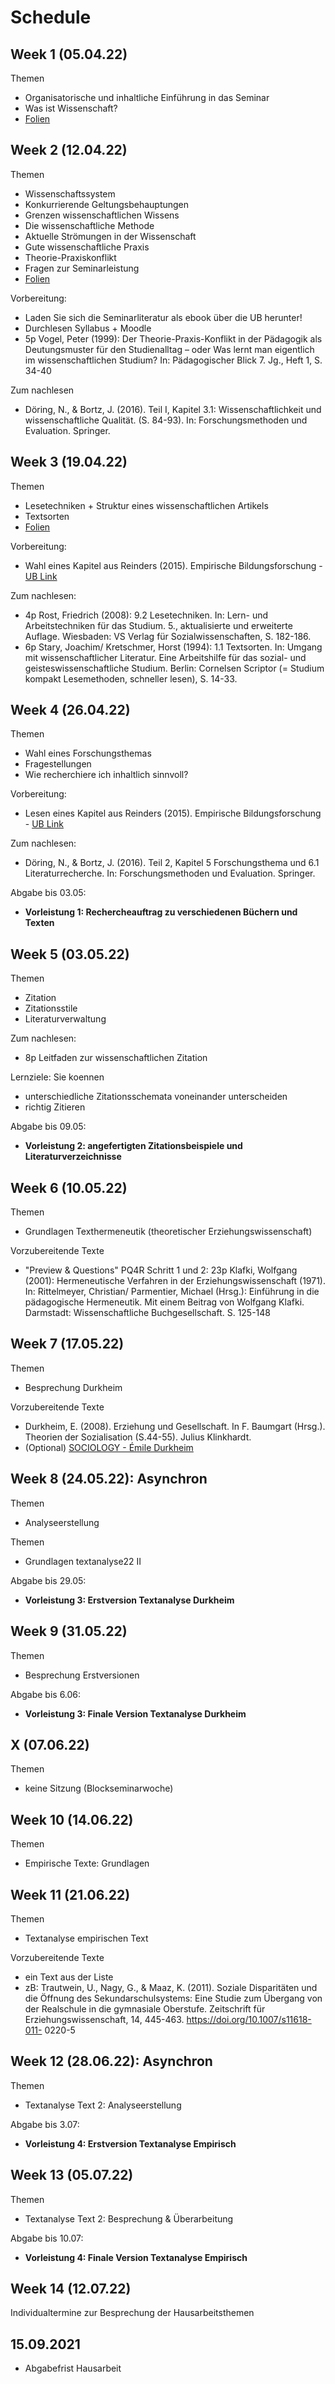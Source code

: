 # Schedule

## Week  1 (05.04.22)

Themen
- Organisatorische und inhaltliche Einführung in das Seminar
- Was ist Wissenschaft? 
- [Folien](https://jobschepens.github.io/textanalyse22/folien/01_Einführung.pptx)


## Week  2 (12.04.22)

Themen
- Wissenschaftssystem
- Konkurrierende Geltungsbehauptungen
- Grenzen wissenschaftlichen Wissens
- Die wissenschaftliche Methode 
- Aktuelle Strömungen in der Wissenschaft
- Gute wissenschaftliche Praxis
- Theorie-Praxiskonflikt
- Fragen zur Seminarleistung
- [Folien](https://jobschepens.github.io/textanalyse22/folien/02_Wissenschaftstheorie.pptx)

Vorbereitung:
- Laden Sie sich die Seminarliteratur als ebook über die UB herunter!
- Durchlesen Syllabus + Moodle
- 5p Vogel, Peter (1999): Der Theorie-Praxis-Konflikt in der Pädagogik als Deutungsmuster für den Studienalltag – oder Was lernt man eigentlich im wissenschaftlichen Studium? In: Pädagogischer Blick 7. Jg., Heft 1, S. 34-40

Zum nachlesen
- Döring, N., & Bortz, J. (2016). Teil I, Kapitel 3.1: Wissenschaftlichkeit und wissenschaftliche Qualität. (S. 84-93). In: Forschungsmethoden und Evaluation. Springer. 


## Week  3 (19.04.22)

Themen
- Lesetechniken + Struktur eines wissenschaftlichen Artikels 
- Textsorten
- [Folien](https://jobschepens.github.io/textanalyse22/folien/03_Textarten&Lesetechniken.pptx)

Vorbereitung: 
- Wahl eines Kapitel aus  Reinders (2015). Empirische Bildungsforschung - [UB Link](https://katalog.ub.tu-dortmund.de/id/ir01388a:ubd.lobid:990207878740206441)

Zum nachlesen:
- 4p Rost, Friedrich (2008): 9.2 Lesetechniken. In: Lern- und Arbeitstechniken für das Studium. 5., aktualisierte und erweiterte Auflage. Wiesbaden: VS Verlag für Sozialwissenschaften, S. 182-186. 
- 6p Stary, Joachim/ Kretschmer, Horst (1994): 1.1 Textsorten. In: Umgang mit wissenschaftlicher Literatur. Eine Arbeitshilfe für das sozial- und geisteswissenschaftliche Studium. Berlin: Cornelsen Scriptor (= Studium kompakt Lesemethoden, schneller lesen), S. 14-33.


## Week  4 (26.04.22)

Themen
- Wahl eines Forschungsthemas
- Fragestellungen
- Wie recherchiere ich inhaltlich sinnvoll?

Vorbereitung: 
- Lesen eines Kapitel aus  Reinders (2015). Empirische Bildungsforschung - [UB Link](https://katalog.ub.tu-dortmund.de/id/ir01388a:ubd.lobid:990207878740206441)


Zum nachlesen:
- Döring, N., & Bortz, J. (2016). Teil 2, Kapitel 5 Forschungsthema und 6.1 Literaturrecherche. In: Forschungsmethoden und Evaluation. Springer. 

Abgabe bis 03.05:
- **Vorleistung 1: Rechercheauftrag zu verschiedenen Büchern und Texten**


## Week  5 (03.05.22)

Themen
- Zitation
- Zitationsstile
- Literaturverwaltung

Zum nachlesen:
- 8p Leitfaden zur wissenschaftlichen Zitation

Lernziele: Sie koennen
- unterschiedliche Zitationsschemata voneinander unterscheiden
- richtig Zitieren

Abgabe bis 09.05:
- **Vorleistung 2: angefertigten Zitationsbeispiele und Literaturverzeichnisse**


## Week  6 (10.05.22)

Themen
- Grundlagen Texthermeneutik (theoretischer Erziehungswissenschaft)

Vorzubereitende Texte 
- "Preview & Questions" PQ4R Schritt 1 und 2: 23p Klafki, Wolfgang (2001): Hermeneutische Verfahren in der Erziehungswissenschaft (1971). In: Rittelmeyer, Christian/ Parmentier, Michael (Hrsg.): Einführung in die pädagogische Hermeneutik. Mit einem Beitrag von Wolfgang Klafki. Darmstadt: Wissenschaftliche Buchgesellschaft. S. 125-148


## Week  7 (17.05.22)

Themen
- Besprechung Durkheim

Vorzubereitende Texte
- Durkheim, E. (2008). Erziehung und Gesellschaft. In F. Baumgart (Hrsg.). Theorien der Sozialisation (S.44-55). Julius Klinkhardt.
- (Optional) [SOCIOLOGY - Émile Durkheim](https://youtu.be/sk2TvsXHeis?t=1781)


## Week  8 (24.05.22): Asynchron

Themen
- Analyseerstellung

Themen
- Grundlagen textanalyse22 II

Abgabe bis 29.05:
- **Vorleistung 3: Erstversion Textanalyse Durkheim**


## Week  9 (31.05.22)

Themen
- Besprechung Erstversionen 

Abgabe bis 6.06:
- **Vorleistung 3: Finale Version Textanalyse Durkheim**


## X (07.06.22)

Themen
- keine Sitzung (Blockseminarwoche)


## Week 10 (14.06.22)

Themen
- Empirische Texte: Grundlagen


## Week 11 (21.06.22)

Themen
- Textanalyse empirischen Text

Vorzubereitende Texte
- ein Text aus der Liste
- zB: Trautwein, U., Nagy, G., & Maaz, K. (2011). Soziale Disparitäten und die Öffnung des Sekundarschulsystems: Eine Studie zum Übergang von der Realschule in die gymnasiale Oberstufe. Zeitschrift für Erziehungswissenschaft, 14, 445-463. https://doi.org/10.1007/s11618-011-
0220-5



## Week 12 (28.06.22): Asynchron

Themen
- Textanalyse Text 2: Analyseerstellung

Abgabe bis 3.07:
- **Vorleistung 4: Erstversion Textanalyse Empirisch**


## Week 13 (05.07.22)

Themen
- Textanalyse Text 2: Besprechung & Überarbeitung

Abgabe bis 10.07:
- **Vorleistung 4: Finale Version Textanalyse Empirisch**


## Week 14 (12.07.22)

Individualtermine zur Besprechung der Hausarbeitsthemen 


## 15.09.2021 

- Abgabefrist Hausarbeit




